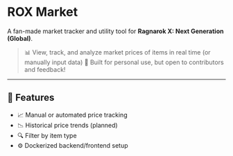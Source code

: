 # ROX Market

A fan-made market tracker and utility tool for **Ragnarok X: Next Generation (Global)**.

> 📊 View, track, and analyze market prices of items in real time (or manually input data)
> 🧪 Built for personal use, but open to contributors and feedback!

---

## 🔧 Features

- 📈 Manual or automated price tracking
- 📉 Historical price trends (planned)
- 🔍 Filter by item type
- ⚙️ Dockerized backend/frontend setup
